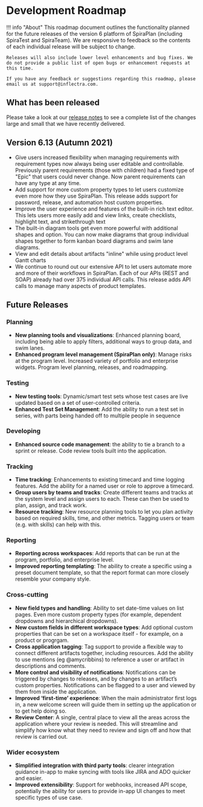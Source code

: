 # Development Roadmap

!!! info "About"
    This roadmap document outlines the functionality planned for the future releases of the version 6 platform of SpiraPlan (including SpiraTest and SpiraTeam). We are responsive to feedback so the contents of each individual release will be subject to change.

    Releases will also include lower level enhancements and bug fixes. We do not provide a public list of open bugs or enhancement requests at this time.
    
    If you have any feedback or suggestions regarding this roadmap, please email us at support@inflectra.com.

## What has been released
Please take a look at our [release notes](../release-notes-v6) to see a complete list of the changes large and small that we have recently delivered.

## Version 6.13 (Autumn 2021)
- Give users increased flexibility when managing requirements with requirement types now always being user editable and controllable. Previously parent requirements (those with children) had a fixed type of "Epic" that users could never change. Now parent requirements can have any type at any time.
- Add support for more custom property types to let users customize even more how they use SpiraPlan. This release adds support for password, release, and automation host custom properties.
- Improve the user experience and features of the built-in rich text editor. This lets users more easily add and view links, create checklists, highlight text, and strikethrough text
- The built-in diagram tools get even more powerful with additional shapes and option. You can now make diagrams that group individual shapes together to form kanban board diagrams and swim lane diagrams.
- View and edit details about artifacts "inline" while using product level Gantt charts
- We continue to round out our extensive API to let users automate more and more of their workflows in SpiraPlan. Each of our APIs (REST and SOAP) already had over 375 individual API calls. This release adds API calls to manage many aspects of product templates.

## Future Releases
### Planning
- **New planning tools and visualizations**: Enhanced planning board, including being able to apply filters, additional ways to group data, and swim lanes.
- **Enhanced program level management (SpiraPlan only)**: Manage risks at the program level. Increased variety of portfolio and enterprise widgets. Program level planning, releases, and roadmapping.

### Testing
- **New testing tools**: Dynamic/smart test sets whose test cases are live updated based on a set of user-controlled criteria.
- **Enhanced Test Set Management**: Add the ability to run a test set in series, with parts being handed off to multiple people in sequence 

### Developing
- **Enhanced source code management**: the ability to tie a branch to a sprint or release. Code review tools built into the application.

### Tracking
- **Time tracking**: Enhancements to existing timecard and time logging features. Add the ability for a named user or role to approve a timecard.
- **Group users by teams and tracks**: Create different teams and tracks at the system level and assign users to each. These can then be used to plan, assign, and track work.
- **Resource tracking**: New resource planning tools to let you plan activity based on required skills, time, and other metrics. Tagging users or team (e.g. with skills) can help with this.

### Reporting
- **Reporting across workspaces**: Add reports that can be run at the program, portfolio, and enterprise level.
- **Improved reporting templating**: The ability to create a specific using a preset document template, so that the report format can more closely resemble your company style.

### Cross-cutting
- **New field types and handling**: Ability to set date-time values on list pages. Even more custom property types (for example, dependent dropdowns and hierarchical dropdowns).
- **New custom fields in different workspace types**: Add optional custom properties that can be set on a workspace itself - for example, on a product or progrgam.
- **Cross application tagging**: Tag support to provide a flexible way to connect different artifacts together, including resources. Add the ability to use mentions (eg @amycribbins) to reference a user or artifact in descriptions and comments.
- **More control and visibility of notifications**: Notifications can be triggered by changes to releases, and by changes to an artifact’s custom properties. Notifications can be flagged to a user and viewed by them from inside the application.
- **Improved ‘first-time’ experience**: When the main administrator first logs in, a new welcome screen will guide them in setting up the application or to get help doing so.
- **Review Center**: A single, central place to view all the areas across the application where your review is needed. This will streamline and simplify how know what they need to review and sign off and how that review is carried out.

### Wider ecosystem
- **Simplified integration with third party tools**: clearer integration guidance in-app to make syncing with tools like JIRA and ADO quicker and easier.
- **Improved extensibility**: Support for webhooks, increased API scope, potentially the ability for users to provide in-app UI changes to meet specific types of use case.